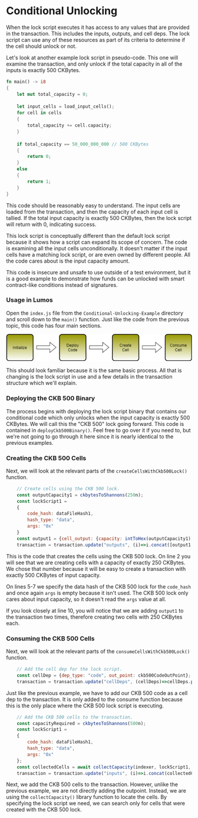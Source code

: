 # Conditional Unlocking

When the lock script executes it has access to any values that are provided in the transaction. This includes the inputs, outputs, and cell deps. The lock script can use any of these resources as part of its criteria to determine if the cell should unlock or not.

Let's look at another example lock script in pseudo-code. This one will examine the transaction, and only unlock if the total capacity in all of the inputs is exactly 500 CKBytes.

```rust
fn main() -> i8
{
    let mut total_capacity = 0;
    
    let input_cells = load_input_cells();
    for cell in cells
    {
        total_capacity += cell.capacity;
    }

    if total_capacity == 50_000_000_000 // 500 CKBytes
    {
        return 0;
    }
    else
    {
        return 1;
    }
}
```

This code should be reasonably easy to understand. The input cells are loaded from the transaction, and then the capacity of each input cell is tallied. If the total input capacity is exactly 500 CKBytes, then the lock script will return with 0, indicating success.

This lock script is conceptually different than the default lock script because it shows how a script can expand its scope of concern. The code is examining all the input cells unconditionally. It doesn't matter if the input cells have a matching lock script, or are even owned by different people. All the code cares about is the input capacity amount.

This code is insecure and unsafe to use outside of a test environment, but it is a good example to demonstrate how funds can be unlocked with smart contract-like conditions instead of signatures.

### Usage in Lumos

Open the `index.js` file from the `Conditional-Unlocking-Example` directory and scroll down to the `main()` function. Just like the code from the previous topic, this code has four main sections.

![](../.gitbook/assets/example-flow.png)

This should look familiar because it is the same basic process. All that is changing is the lock script in use and a few details in the transaction structure which we'll explain.

### Deploying the CKB 500 Binary

The process begins with deploying the lock script binary that contains our conditional code which only unlocks when the input capacity is exactly 500 CKBytes. We will call this the "CKB 500" lock going forward. This code is contained in `deployCkb500Binary()`. Feel free to go over it if you need to, but we're not going to go through it here since it is nearly identical to the previous examples.

### Creating the CKB 500 Cells

Next, we will look at the relevant parts of the `createCellsWithCkb500Lock()` function.

```javascript
	// Create cells using the CKB 500 lock.
	const outputCapacity1 = ckbytesToShannons(250n);
	const lockScript1 =
	{
		code_hash: dataFileHash1,
		hash_type: "data",
		args: "0x"
	}
	const output1 = {cell_output: {capacity: intToHex(outputCapacity1), lock: lockScript1, type: null}, data: "0x"};
	transaction = transaction.update("outputs", (i)=>i.concat([output1, output1]));
```

This is the code that creates the cells using the CKB 500 lock. On line 2 you will see that we are creating cells with a capacity of exactly 250 CKBytes. We chose that number because it will be easy to create a transaction with exactly 500 CKBytes of input capacity.

On lines 5-7 we specify the data hash of the CKB 500 lock for the `code_hash` and once again `args` is empty because it isn't used. The CKB 500 lock only cares about input capacity, so it doesn't read the `args` value at all. 

If you look closely at line 10, you will notice that we are adding `output1` to the transaction two times, therefore creating two cells with 250 CKBytes each.

### Consuming the CKB 500 Cells

Next, we will look at the relevant parts of the `consumeCellsWithCkb500Lock()` function.

```javascript
	// Add the cell dep for the lock script.
	const cellDep = {dep_type: "code", out_point: ckb500CodeOutPoint};
	transaction = transaction.update("cellDeps", (cellDeps)=>cellDeps.push(cellDep));
```

Just like the previous example, we have to add our CKB 500 code as a cell dep to the transaction. It is only added to the consume function because this is the only place where the CKB 500 lock script is executing.

```javascript
	// Add the CKB 500 cells to the transaction. 
	const capacityRequired = ckbytesToShannons(500n);
	const lockScript1 =
	{
		code_hash: dataFileHash1,
		hash_type: "data",
		args: "0x"
	};
	const collectedCells = await collectCapacity(indexer, lockScript1, capacityRequired);
	transaction = transaction.update("inputs", (i)=>i.concat(collectedCells.inputCells));
```

Next, we add the CKB 500 cells to the transaction. However, unlike the previous example, we are not directly adding the outpoint. Instead, we are using the `collectCapacity()` library function to locate the cells. By specifying the lock script we need, we can search only for cells that were created with the CKB 500 lock.

